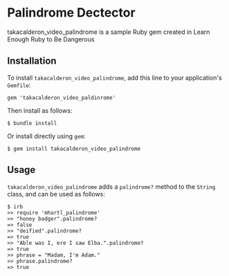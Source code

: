 # Palindrome Dectector

takacalderon_video_palindrome is a sample Ruby gem created in Learn Enough Ruby to Be Dangerous

## Installation

To install `takacalderon_video_palindrome`, add this line to your application's `Gemfile`:

```
gem 'takacalderon_video_paldinrome'
```

Then install as follows:

```
$ bundle install
```

Or install directly using `gem`:

```
$ gem install takacalderon_video_palindrome
```


## Usage

`takacalderon_video_palindrome` adds a `palindrome?` method to the `String` class, and can be used as follows:

```
$ irb
>> require 'mhartl_palindrome'
>> "honey badger".palindrome?
=> false
>> "deified".palindrome?
=> true
>> "Able was I, ere I saw Elba.".palindrome?
=> true
>> phrase = "Madam, I'm Adam."
>> phrase.palindrome?
=> true
```

